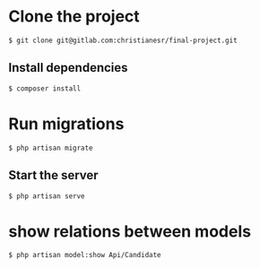 # Clone the project  
~~~
$ git clone git@gitlab.com:christianesr/final-project.git  
~~~
## Install dependencies  
~~~
$ composer install
~~~

# Run migrations
~~~
$ php artisan migrate
~~~
## Start the server  
~~~
$ php artisan serve
~~~

# show relations between models
~~~
$ php artisan model:show Api/Candidate
~~~